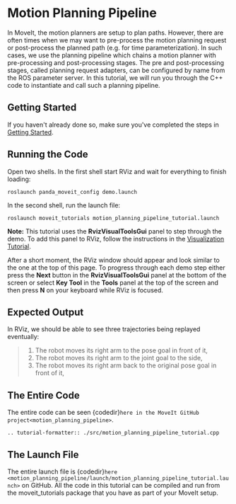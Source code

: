 # Motion Planning Pipeline

In MoveIt, the motion planners are setup to plan paths. However, there are often
times when we may want to pre-process the motion planning request or post-process
the planned path (e.g. for time parameterization). In such cases, we use
the planning pipeline which chains a motion planner with pre-processing and post-processing
stages. The pre and post-processing stages, called planning request adapters, can
be configured by name from the ROS parameter server. In this tutorial, we will
run you through the C++ code to instantiate and call such a planning pipeline.

## Getting Started

If you haven't already done so, make sure you've completed the steps in [Getting Started](../getting_started/getting_started.html).

## Running the Code

Open two shells. In the first shell start RViz and wait for everything to finish loading:

```
roslaunch panda_moveit_config demo.launch
```

In the second shell, run the launch file:

```
roslaunch moveit_tutorials motion_planning_pipeline_tutorial.launch
```

**Note:** This tutorial uses the **RvizVisualToolsGui** panel to step through the demo. To add this panel to RViz, follow the instructions in the [Visualization Tutorial](../quickstart_in_rviz/quickstart_in_rviz_tutorial.html#rviz-visual-tools).

After a short moment, the RViz window should appear and look similar to the one at the top of this page. To progress through each demo step either press the **Next** button in the **RvizVisualToolsGui** panel at the bottom of the screen or select **Key Tool** in the **Tools** panel at the top of the screen and then press **N** on your keyboard while RViz is focused.

## Expected Output

In RViz, we should be able to see three trajectories being replayed eventually:

> 1. The robot moves its right arm to the pose goal in front of it,
> 2. The robot moves its right arm to the joint goal to the side,
> 3. The robot moves its right arm back to the original pose goal in front of it,

## The Entire Code

The entire code can be seen {codedir}`here in the MoveIt GitHub project<motion_planning_pipeline>`.

```{eval-rst}
.. tutorial-formatter:: ./src/motion_planning_pipeline_tutorial.cpp
```

## The Launch File

The entire launch file is {codedir}`here <motion_planning_pipeline/launch/motion_planning_pipeline_tutorial.launch>` on GitHub. All the code in this tutorial can be compiled and run from the moveit_tutorials package that you have as part of your MoveIt setup.
